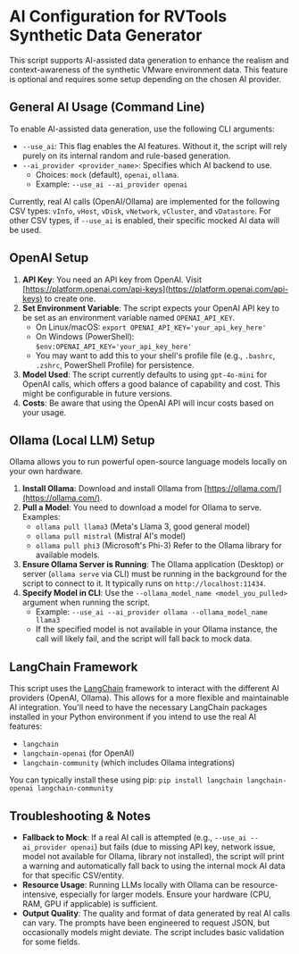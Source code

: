 # AI Configuration for RVTools Synthetic Data Generator

This script supports AI-assisted data generation to enhance the realism and context-awareness of the synthetic VMware environment data. This feature is optional and requires some setup depending on the chosen AI provider.

## General AI Usage (Command Line)

To enable AI-assisted data generation, use the following CLI arguments:

*   `--use_ai`: This flag enables the AI features. Without it, the script will rely purely on its internal random and rule-based generation.
*   `--ai_provider <provider_name>`: Specifies which AI backend to use.
    *   Choices: `mock` (default), `openai`, `ollama`.
    *   Example: `--use_ai --ai_provider openai`

Currently, real AI calls (OpenAI/Ollama) are implemented for the following CSV types: `vInfo`, `vHost`, `vDisk`, `vNetwork`, `vCluster`, and `vDatastore`. For other CSV types, if `--use_ai` is enabled, their specific mocked AI data will be used.

## OpenAI Setup

1.  **API Key**: You need an API key from OpenAI. Visit [https://platform.openai.com/api-keys](https://platform.openai.com/api-keys) to create one.
2.  **Set Environment Variable**: The script expects your OpenAI API key to be set as an environment variable named `OPENAI_API_KEY`.
    *   On Linux/macOS: `export OPENAI_API_KEY='your_api_key_here'`
    *   On Windows (PowerShell): `$env:OPENAI_API_KEY='your_api_key_here'`
    *   You may want to add this to your shell's profile file (e.g., `.bashrc`, `.zshrc`, PowerShell Profile) for persistence.
3.  **Model Used**: The script currently defaults to using `gpt-4o-mini` for OpenAI calls, which offers a good balance of capability and cost. This might be configurable in future versions.
4.  **Costs**: Be aware that using the OpenAI API will incur costs based on your usage.

## Ollama (Local LLM) Setup

Ollama allows you to run powerful open-source language models locally on your own hardware.

1.  **Install Ollama**: Download and install Ollama from [https://ollama.com/](https://ollama.com/).
2.  **Pull a Model**: You need to download a model for Ollama to serve. Examples:
    *   `ollama pull llama3` (Meta's Llama 3, good general model)
    *   `ollama pull mistral` (Mistral AI's model)
    *   `ollama pull phi3` (Microsoft's Phi-3)
    Refer to the Ollama library for available models.
3.  **Ensure Ollama Server is Running**: The Ollama application (Desktop) or server (`ollama serve` via CLI) must be running in the background for the script to connect to it. It typically runs on `http://localhost:11434`.
4.  **Specify Model in CLI**: Use the `--ollama_model_name <model_you_pulled>` argument when running the script.
    *   Example: `--use_ai --ai_provider ollama --ollama_model_name llama3`
    *   If the specified model is not available in your Ollama instance, the call will likely fail, and the script will fall back to mock data.

## LangChain Framework

This script uses the [LangChain](https://www.langchain.com/) framework to interact with the different AI providers (OpenAI, Ollama). This allows for a more flexible and maintainable AI integration. You'll need to have the necessary LangChain packages installed in your Python environment if you intend to use the real AI features:
*   `langchain`
*   `langchain-openai` (for OpenAI)
*   `langchain-community` (which includes Ollama integrations)

You can typically install these using pip:
`pip install langchain langchain-openai langchain-community`

## Troubleshooting & Notes

*   **Fallback to Mock**: If a real AI call is attempted (e.g., `--use_ai --ai_provider openai`) but fails (due to missing API key, network issue, model not available for Ollama, library not installed), the script will print a warning and automatically fall back to using the internal mock AI data for that specific CSV/entity.
*   **Resource Usage**: Running LLMs locally with Ollama can be resource-intensive, especially for larger models. Ensure your hardware (CPU, RAM, GPU if applicable) is sufficient.
*   **Output Quality**: The quality and format of data generated by real AI calls can vary. The prompts have been engineered to request JSON, but occasionally models might deviate. The script includes basic validation for some fields.
